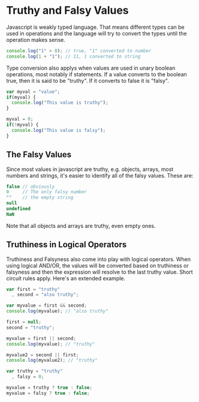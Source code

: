 # Truthy and Falsy Values

Javascript is weakly typed language. That means different types can be
used in operations and the language will try to convert the types
until the operation makes sense.

```javascript
console.log("1" > 0); // true, "1" converted to number
console.log(1 + "1"); // 11, 1 converted to string
```

Type conversion also applys when values are used in unary boolean
operations, most notably if statements. If a value converts to the
boolean true, then it is said to be "truthy". If it converts to false
it is "falsy".

```javascript
var myval = "value";
if(myval) {
  console.log("This value is truthy");
}

myval = 0;
if(!myval) {
  console.log("This value is falsy");
}
```

## The Falsy Values

Since most values in javascript are truthy, e.g. objects, arrays, most
numbers and strings, it's easier to identify all of the falsy
values. These are:

```javascript
false // obviously
0     // The only falsy number
""    // the empty string
null
undefined
NaN
```

Note that all objects and arrays are truthy, even empty ones.

## Truthiness in Logical Operators

Truthiness and Falsyness also come into play with logical
operators. When using logical AND/OR, the values will be converted
based on truthiness or falsyness and then the expression will resolve
to the last truthy value. Short circuit rules apply. Here's an
extended example.

```javascript
var first = "truthy"
  , second = "also truthy";

var myvalue = first && second;
console.log(myvalue); // "also truthy"

first = null;
second = "truthy";

myvalue = first || second;
console.log(myvalue); // "truthy"

myvalue2 = second || first;
console.log(myvalue2); // "truthy"

var truthy = "truthy"
  , falsy = 0;

myvalue = truthy ? true : false;
myvalue = falsy ? true : false;
```